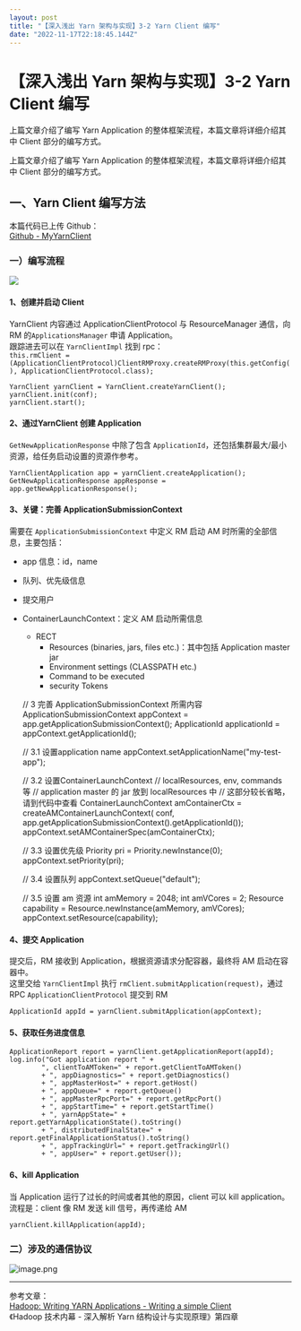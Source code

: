 ```yaml
---
layout: post
title: "【深入浅出 Yarn 架构与实现】3-2 Yarn Client 编写"
date: "2022-11-17T22:18:45.144Z"
---
```

【深入浅出 Yarn 架构与实现】3-2 Yarn Client 编写
===================================

上篇文章介绍了编写 Yarn Application 的整体框架流程，本篇文章将详细介绍其中 Client 部分的编写方式。

上篇文章介绍了编写 Yarn Application 的整体框架流程，本篇文章将详细介绍其中 Client 部分的编写方式。

一、Yarn Client 编写方法
------------------

本篇代码已上传 Github：  
[Github - MyYarnClient](https://github.com/Simon-Ace/hadoop-yarn-study-demo/blob/master/application-service-demo/src/main/java/com/shuofxz/MyYarnClient.java)

### 一）编写流程

![](https://img2022.cnblogs.com/blog/1324217/202211/1324217-20221117202019806-1857902441.png)

#### 1、创建并启动 Client

YarnClient 内容通过 ApplicationClientProtocol 与 ResourceManager 通信，向 RM 的`ApplicationsManager` 申请 Application。  
跟踪进去可以在 `YarnClientImpl` 找到 rpc：  
`this.rmClient = (ApplicationClientProtocol)ClientRMProxy.createRMProxy(this.getConfig(), ApplicationClientProtocol.class);`

    YarnClient yarnClient = YarnClient.createYarnClient();
    yarnClient.init(conf);
    yarnClient.start();
    

#### 2、通过YarnClient 创建 Application

`GetNewApplicationResponse` 中除了包含 `ApplicationId`，还包括集群最大/最小资源，给任务启动设置的资源作参考。

    YarnClientApplication app = yarnClient.createApplication();
    GetNewApplicationResponse appResponse = app.getNewApplicationResponse();
    

#### 3、关键：完善 ApplicationSubmissionContext

需要在 `ApplicationSubmissionContext` 中定义 RM 启动 AM 时所需的全部信息，主要包括：

*   app 信息：id，name
*   队列、优先级信息
*   提交用户
*   ContainerLaunchContext：定义 AM 启动所需信息
    *   RECT
        *   Resources (binaries, jars, files etc.)：其中包括 Application master jar
        *   Environment settings (CLASSPATH etc.)
        *   Command to be executed
        *   security Tokens

    // 3 完善 ApplicationSubmissionContext 所需内容
    ApplicationSubmissionContext appContext = app.getApplicationSubmissionContext();
    ApplicationId applicationId = appContext.getApplicationId();
    
    // 3.1 设置application name
    appContext.setApplicationName("my-test-app");
    
    // 3.2 设置ContainerLaunchContext
    // localResources, env, commands 等
    // application master 的 jar 放到 localResources 中
    // 这部分较长省略，请到代码中查看
    ContainerLaunchContext amContainerCtx = createAMContainerLaunchContext(
            conf, app.getApplicationSubmissionContext().getApplicationId());
    appContext.setAMContainerSpec(amContainerCtx);
    
    // 3.3 设置优先级
    Priority pri = Priority.newInstance(0);
    appContext.setPriority(pri);
    
    // 3.4 设置队列
    appContext.setQueue("default");
    
    // 3.5 设置 am 资源
    int amMemory = 2048;
    int amVCores = 2;
    Resource capability = Resource.newInstance(amMemory, amVCores);
    appContext.setResource(capability);
    

#### 4、提交 Application

提交后，RM 接收到 Application，根据资源请求分配容器，最终将 AM 启动在容器中。  
这里交给 `YarnClientImpl` 执行 `rmClient.submitApplication(request)`，通过 RPC `ApplicationClientProtocol` 提交到 RM

    ApplicationId appId = yarnClient.submitApplication(appContext);
    

#### 5、获取任务进度信息

    ApplicationReport report = yarnClient.getApplicationReport(appId);
    log.info("Got application report " + 
            ", clientToAMToken=" + report.getClientToAMToken() 
            + ", appDiagnostics=" + report.getDiagnostics() 
            + ", appMasterHost=" + report.getHost() 
            + ", appQueue=" + report.getQueue()
            + ", appMasterRpcPort=" + report.getRpcPort()
            + ", appStartTime=" + report.getStartTime()
            + ", yarnAppState=" + report.getYarnApplicationState().toString()
            + ", distributedFinalState=" + report.getFinalApplicationStatus().toString()
            + ", appTrackingUrl=" + report.getTrackingUrl()
            + ", appUser=" + report.getUser());
    

#### 6、kill Application

当 Application 运行了过长的时间或者其他的原因，client 可以 kill application。  
流程是：client 像 RM 发送 kill 信号，再传递给 AM

    yarnClient.killApplication(appId);
    

### 二）涉及的通信协议

![image.png](https://img2022.cnblogs.com/blog/1324217/202211/1324217-20221117201353651-1702420869.png)

* * *

参考文章：  
[Hadoop: Writing YARN Applications - Writing a simple Client](https://hadoop.apache.org/docs/stable/hadoop-yarn/hadoop-yarn-site/WritingYarnApplications.html#Writing_a_simple_Client)  
《Hadoop 技术内幕 - 深入解析 Yarn 结构设计与实现原理》第四章